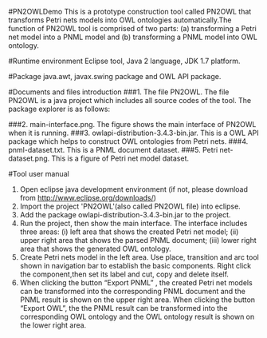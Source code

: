 #PN2OWLDemo
This is a prototype construction tool called PN2OWL that transforms Petri nets models into OWL ontologies automatically.The function of PN2OWL tool is comprised of two parts: (a) transforming a Petri net model into a PNML model and (b) transforming a PNML model into OWL ontology.

#Runtime environment
Eclipse tool, Java 2 language, JDK 1.7 platform.

#Package
java.awt, javax.swing package and OWL API package.

#Documents and files introduction
###1. The file PN2OWL. 
The file PN2OWL is a java project which includes all source codes of the tool. The package explorer is as follows:

###2. main-interface.png.
The figure shows the main interface of PN2OWL when it is running.
###3. owlapi-distribution-3.4.3-bin.jar.
This is a OWL API package which helps to construct OWL ontologies from Petri nets.
###4. pnml-dataset.txt.
This is a PNML document dataset.
###5. Petri net-dataset.png.
This is a figure of Petri net model dataset.

#Tool user manual
1. Open eclipse java development environment (if not, please download from http://www.eclipse.org/downloads/)
2. Import the project 'PN2OWL'(also called PN2OWL file) into eclipse.
3. Add the package owlapi-distribution-3.4.3-bin.jar to the project.
4. Run the project, then show the main interface. The interface includes three areas: (i) left area that shows the created Petri net model; (ii) upper right area that shows the parsed PNML document; (iii) lower right area that shows the generated OWL ontology.
5. Create Petri nets model in the left area. Use place, transition and arc tool shown in navigation bar to establish the basic components. Right click the component,then set its label and cut, copy and delete itself.
6. When clicking the button “Export PNML” , the created Petri net models can be transformed into the corresponding PNML document and the PNML result is shown on the upper right area. 
  When clicking the button “Export OWL”, the the PNML result can be transformed into the corresponding OWL ontology and the OWL ontology result is shown on the lower right area.



